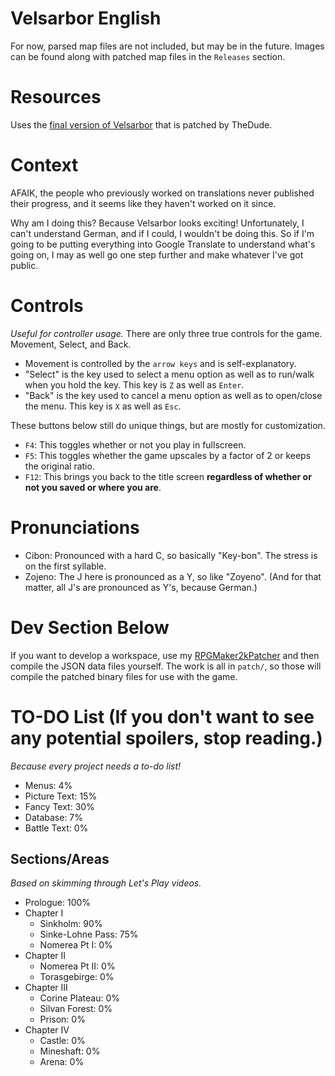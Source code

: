 # Velsarbor English
For now, parsed map files are not included, but may be in the future.
Images can be found along with patched map files in the `Releases` section.

# Resources
Uses the [final version of Velsarbor](https://www.multimediaxis.de/threads/137420-RM2K-Velsarbor-Die-letzte-Version) that is patched by TheDude.

# Context
AFAIK, the people who previously worked on translations never published their progress, and it seems like they haven't worked on it since.

Why am I doing this? Because Velsarbor looks exciting! Unfortunately, I can't understand German, and if I could, I wouldn't be doing this. So if I'm going to be putting everything into Google Translate to understand what's going on, I may as well go one step further and make whatever I've got public.

# Controls
*Useful for controller usage.*
There are only three true controls for the game. Movement, Select, and Back.
- Movement is controlled by the `arrow keys` and is self-explanatory.
- "Select" is the key used to select a menu option as well as to run/walk when you hold the key. This key is `Z` as well as `Enter`.
- "Back" is the key used to cancel a menu option as well as to open/close the menu. This key is `X` as well as `Esc`.

These buttons below still do unique things, but are mostly for customization.
- `F4`: This toggles whether or not you play in fullscreen.
- `F5`: This toggles whether the game upscales by a factor of 2 or keeps the original ratio.
- `F12`: This brings you back to the title screen **regardless of whether or not you saved or where you are**.

# Pronunciations
- Cibon: Pronounced with a hard C, so basically "Key-bon". The stress is on the first syllable.
- Zojeno: The J here is pronounced as a Y, so like "Zoyeno". (And for that matter, all J's are pronounced as Y's, because German.)

# Dev Section Below
If you want to develop a workspace, use my [RPGMaker2kPatcher](https://github.com/WatDuhHekBro/RPGMaker2kPatcher) and then compile the JSON data files yourself. The work is all in `patch/`, so those will compile the patched binary files for use with the game.

# TO-DO List (If you don't want to see any potential spoilers, stop reading.)
*Because every project needs a to-do list!*
- Menus: 4%
- Picture Text: 15%
- Fancy Text: 30%
- Database: 7%
- Battle Text: 0%
## Sections/Areas
*Based on skimming through Let's Play videos.*
- Prologue: 100%
- Chapter I
	- Sinkholm: 90%
	- Sinke-Lohne Pass: 75%
	- Nomerea Pt I: 0%
- Chapter II
	- Nomerea Pt II: 0%
	- Torasgebirge: 0%
- Chapter III
	- Corine Plateau: 0%
	- Silvan Forest: 0%
	- Prison: 0%
- Chapter IV
	- Castle: 0%
	- Mineshaft: 0%
	- Arena: 0%